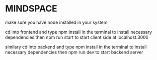 # MINDSPACE
make sure you have node installed in your system

cd into frontend and type npm install in the terminal to install necessary dependencies
then npm run start to start client side at localhost:3000

similary cd into backend and type npm install in the terminal to install necessary dependencies
then npm run dev to start backend server
